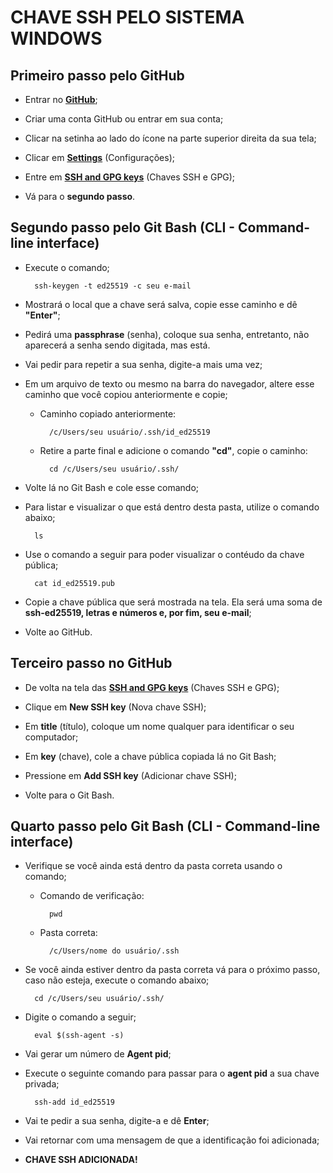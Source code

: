 # CHAVE SSH PELO SISTEMA WINDOWS

## Primeiro passo pelo GitHub

- Entrar no **[GitHub](https://github.com/)**;

- Criar uma conta GitHub ou entrar em sua conta;

- Clicar na setinha ao lado do ícone na parte superior direita da sua tela;

- Clicar em [**Settings**](https://github.com/settings/profile) (Configurações);

- Entre em [**SSH and GPG keys**](https://github.com/settings/keys) (Chaves SSH e GPG);

- Vá para o **segundo passo**.

## Segundo passo pelo Git Bash (CLI - Command-line interface)

- Execute o comando;

		ssh-keygen -t ed25519 -c seu e-mail

- Mostrará o local que a chave será salva, copie esse caminho e dê **"Enter"**;

- Pedirá uma **passphrase** (senha), coloque sua senha, entretanto, não aparecerá a senha sendo digitada, mas está.

- Vai pedir para repetir a sua senha, digite-a mais uma vez;

- Em um arquivo de texto ou mesmo na barra do navegador, altere esse caminho que você copiou anteriormente e copie;

	- Caminho copiado anteriormente:
  
			/c/Users/seu usuário/.ssh/id_ed25519

	- Retire a parte final e adicione o comando **"cd"**, copie o caminho:

			cd /c/Users/seu usuário/.ssh/

- Volte lá no Git Bash e cole esse comando;

- Para listar e visualizar o que está dentro desta pasta, utilize o comando abaixo;

		ls

- Use o comando a seguir para poder visualizar o contéudo da chave pública;

		cat id_ed25519.pub

- Copie a chave pública que será mostrada na tela. Ela será uma soma de **ssh-ed25519, letras e números e, por fim, seu e-mail**;

- Volte ao GitHub.

## Terceiro passo no GitHub

- De volta na tela das [**SSH and GPG keys**](https://github.com/settings/keys) (Chaves SSH e GPG);

- Clique em **New SSH key** (Nova chave SSH);

- Em **title** (título), coloque um nome qualquer para identificar o seu computador;

- Em **key** (chave), cole a chave pública copiada lá no Git Bash;

- Pressione em **Add SSH key** (Adicionar chave SSH);

- Volte para o Git Bash.

## Quarto passo pelo Git Bash (CLI - Command-line interface)

- Verifique se você ainda está dentro da pasta correta usando o comando;

	- Comando de verificação:

			pwd

	- Pasta correta:

			/c/Users/nome do usuário/.ssh


- Se você ainda estiver dentro da pasta correta vá para o próximo passo, caso não esteja, execute o comando abaixo;

		cd /c/Users/seu usuário/.ssh/

- Digite o comando a seguir;

		eval $(ssh-agent -s)

- Vai gerar um número de **Agent pid**;

- Execute o seguinte comando para passar para o **agent pid** a sua chave privada;

		ssh-add id_ed25519

- Vai te pedir a sua senha, digite-a e dê **Enter**;

- Vai retornar com uma mensagem de que a identificação foi adicionada;

- **CHAVE SSH ADICIONADA!**
